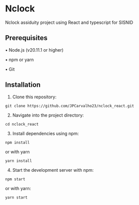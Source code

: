 # Nclock

Nclock assiduity project using React and typescript for SISNID

## Prerequisites

• Node.js (v20.11.1 or higher)

• npm or yarn

• Git

## Installation

1. Clone this repository:
 
```
git clone https://github.com/JPCarvalho23/nclock_react.git
```

2. Navigate into the project directory:

```
cd nclock_react
```

3. Install dependencies using npm:

```
npm install
```

 or with yarn

```
yarn install
```

4. Start the development server with npm:

```
npm start
```

 or with yarn:

```
yarn start
```
